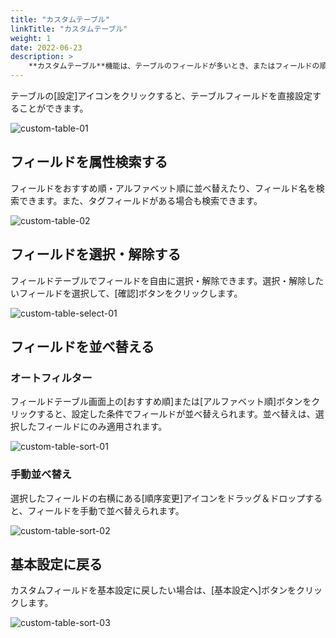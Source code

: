 ```yaml
---
title: "カスタムテーブル"
linkTitle: "カスタムテーブル"
weight: 1
date: 2022-06-23
description: >
    **カスタムテーブル**機能は、テーブルのフィールドが多いとき、またはフィールドの順序を調整したいときに役立つ機能です。
---
```


テーブルの[設定]アイコンをクリックすると、テーブルフィールドを直接設定することができます。

![custom-table-01](/ja/docs/guides/advanced/custom-table-img/custom-table-01.png)

## フィールドを属性検索する
フィールドをおすすめ順・アルファベット順に並べ替えたり、フィールド名を検索できます。また、タグフィールドがある場合も検索できます。

![custom-table-02](/ja/docs/guides/advanced/custom-table-img/custom-table-02.png)

## フィールドを選択・解除する
フィールドテーブルでフィールドを自由に選択・解除できます。選択・解除したいフィールドを選択して、[確認]ボタンをクリックします。

![custom-table-select-01](/ja/docs/guides/advanced/custom-table-img/custom-table-select-01.png)

## フィールドを並べ替える
### オートフィルター

フィールドテーブル画面上の[おすすめ順]または[アルファベット順]ボタンをクリックすると、設定した条件でフィールドが並べ替えられます。並べ替えは、選択したフィールドにのみ適用されます。

![custom-table-sort-01](/ja/docs/guides/advanced/custom-table-img/custom-table-sort-01.png)

### 手動並べ替え

選択したフィールドの右横にある[順序変更]アイコンをドラッグ＆ドロップすると、フィールドを手動で並べ替えられます。

![custom-table-sort-02](/ja/docs/guides/advanced/custom-table-img/custom-table-sort-02.png)

## 基本設定に戻る
カスタムフィールドを基本設定に戻したい場合は、[基本設定へ]ボタンをクリックします。

![custom-table-sort-03](/ja/docs/guides/advanced/custom-table-img/custom-table-sort-03.png)
